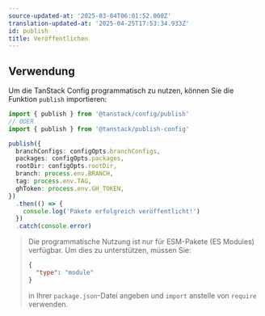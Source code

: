 ```yaml
---
source-updated-at: '2025-03-04T06:01:52.000Z'
translation-updated-at: '2025-04-25T17:53:34.933Z'
id: publish
title: Veröffentlichen
---
```

## Verwendung

Um die TanStack Config programmatisch zu nutzen, können Sie die Funktion `publish` importieren:

```ts
import { publish } from '@tanstack/config/publish'
// ODER
import { publish } from '@tanstack/publish-config'

publish({
  branchConfigs: configOpts.branchConfigs,
  packages: configOpts.packages,
  rootDir: configOpts.rootDir,
  branch: process.env.BRANCH,
  tag: process.env.TAG,
  ghToken: process.env.GH_TOKEN,
})
  .then(() => {
    console.log('Pakete erfolgreich veröffentlicht!')
  })
  .catch(console.error)
```

> Die programmatische Nutzung ist nur für ESM-Pakete (ES Modules) verfügbar. Um dies zu unterstützen, müssen Sie:
>
> ```json
> {
>   "type": "module"
> }
> ```
>
> in Ihrer `package.json`-Datei angeben und `import` anstelle von `require` verwenden.
